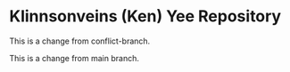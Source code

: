 # Klinnsonveins (Ken) Yee Repository

This is a change from conflict-branch.

This is a change from main branch.
